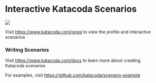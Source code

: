 # Interactive Katacoda Scenarios

[![](http://shields.katacoda.com/katacoda/goga/count.svg)](https://www.katacoda.com/goga "Get your profile on Katacoda.com")

Visit https://www.katacoda.com/goga to view the profile and interactive scenarios

### Writing Scenarios
Visit https://www.katacoda.com/docs to learn more about creating Katacoda scenarios

For examples, visit https://github.com/katacoda/scenario-example
